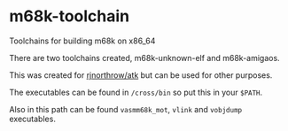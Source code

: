 # m68k-toolchain
Toolchains for building m68k on x86_64

There are two toolchains created, m68k-unknown-elf and m68k-amigaos.

This was created for [rjnorthrow/atk](https://github.com/rjnorthrow/atk) but can be used for other purposes.

The executables can be found in `/cross/bin` so put this in your `$PATH`.

Also in this path can be found `vasmm68k_mot`, `vlink` and `vobjdump` executables.

